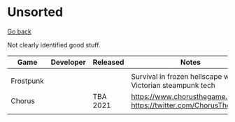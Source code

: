 # Unsorted

[Go back](./)

Not clearly identified good stuff.

| Game      | Developer | Released | Notes                                                        |
| --------- | --------- | -------- | ------------------------------------------------------------ |
|           |           |          |                                                              |
| Frostpunk |           |          | Survival in frozen hellscape with Victorian steampunk tech   |
| Chorus    |           | TBA 2021 | https://www.chorusthegame.com/<br />https://twitter.com/ChorusTheGame |
|           |           |          |                                                              |

